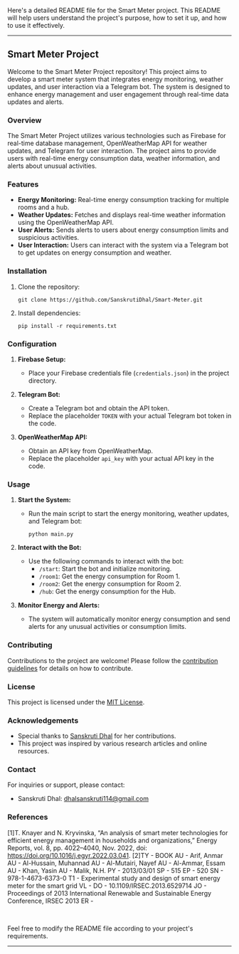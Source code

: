 Here's a detailed README file for the Smart Meter project. This README will help users understand the project's purpose, how to set it up, and how to use it effectively.

---

## Smart Meter Project

Welcome to the Smart Meter Project repository! This project aims to develop a smart meter system that integrates energy monitoring, weather updates, and user interaction via a Telegram bot. The system is designed to enhance energy management and user engagement through real-time data updates and alerts.

### Overview
The Smart Meter Project utilizes various technologies such as Firebase for real-time database management, OpenWeatherMap API for weather updates, and Telegram for user interaction. The project aims to provide users with real-time energy consumption data, weather information, and alerts about unusual activities.

### Features
- **Energy Monitoring:** Real-time energy consumption tracking for multiple rooms and a hub.
- **Weather Updates:** Fetches and displays real-time weather information using the OpenWeatherMap API.
- **User Alerts:** Sends alerts to users about energy consumption limits and suspicious activities.
- **User Interaction:** Users can interact with the system via a Telegram bot to get updates on energy consumption and weather.

### Installation
1. Clone the repository:
   ```
   git clone https://github.com/SanskrutiDhal/Smart-Meter.git
   ```
2. Install dependencies:
   ```
   pip install -r requirements.txt
   ```

### Configuration
1. **Firebase Setup:**
   - Place your Firebase credentials file (`credentials.json`) in the project directory.

2. **Telegram Bot:**
   - Create a Telegram bot and obtain the API token.
   - Replace the placeholder `TOKEN` with your actual Telegram bot token in the code.

3. **OpenWeatherMap API:**
   - Obtain an API key from OpenWeatherMap.
   - Replace the placeholder `api_key` with your actual API key in the code.

### Usage
1. **Start the System:**
   - Run the main script to start the energy monitoring, weather updates, and Telegram bot:
     ```
     python main.py
     ```
2. **Interact with the Bot:**
   - Use the following commands to interact with the bot:
     - `/start`: Start the bot and initialize monitoring.
     - `/room1`: Get the energy consumption for Room 1.
     - `/room2`: Get the energy consumption for Room 2.
     - `/hub`: Get the energy consumption for the Hub.

3. **Monitor Energy and Alerts:**
   - The system will automatically monitor energy consumption and send alerts for any unusual activities or consumption limits.

### Contributing
Contributions to the project are welcome! Please follow the [contribution guidelines](CONTRIBUTING.md) for details on how to contribute.

### License
This project is licensed under the [MIT License](LICENSE).

### Acknowledgements
- Special thanks to [Sanskruti Dhal](https://github.com/SanskrutiDhal) for her contributions.
- This project was inspired by various research articles and online resources.

### Contact
For inquiries or support, please contact:
- Sanskruti Dhal: [dhalsanskruti114@gmail.com](mailto:dhalsanskruti114@gmail.com)

### References
[1]T. Knayer and N. Kryvinska, “An analysis of smart meter technologies for efficient energy management in households and organizations,” Energy Reports, vol. 8, pp. 4022–4040, Nov. 2022, doi: https://doi.org/10.1016/j.egyr.2022.03.041.
[2]TY - BOOK AU - Arif, Anmar AU - Al-Hussain, Muhannad AU - Al-Mutairi, Nayef AU - Al-Ammar, Essam AU - Khan, Yasin AU - Malik, N.H. PY - 2013/03/01 SP - 515 EP - 520 SN - 978-1-4673-6373-0 T1 - Experimental study and design of smart energy meter for the smart grid VL - DO - 10.1109/IRSEC.2013.6529714 JO - Proceedings of 2013 International Renewable and Sustainable Energy Conference, IRSEC 2013 ER -

‌
‌

Feel free to modify the README file according to your project's requirements.

---
